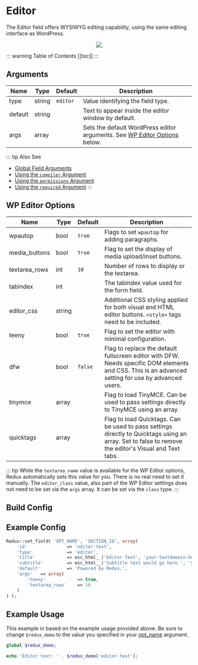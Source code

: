 # Editor

The Editor field offers WYSIWYG editing capability, using the same editing interface as WordPress.

<span style="display:block;text-align:center">![](./img/editor.png)</span>

::: warning Table of Contents
[[toc]]
:::

## Arguments
|Name|Type|Default|Description|
|--- |--- |--- |--- |
|type|string|`editor`|Value identifying the field type.|
|default|string||Text to appear inside the editor window by default.|
|args|array||Sets the default WordPress editor arguments. See [WP Editor Options](#wp-editor-options) below.|

::: tip Also See
- [Global Field Arguments](../configuration/fields/arguments.md)
- [Using the `compiler` Argument](../configuration/fields/compiler.md)
- [Using the `permissions` Argument](../configuration/fields/permissions.md)
- [Using the `required` Argument](../configuration/fields/required.md)
:::

## WP Editor Options
|Name|Type|Default|Description|
|--- |--- |--- |--- |
|wpautop|bool|`true`|Flags to set `wpautop` for adding paragraphs.|
|media_buttons|bool|`true`|Flag to set the display of media upload/inset buttons.|
|textarea_rows|int|`10`|Number of rows to display or the textarea.|
|tabindex|int||The tabindex value used for the form field.|
|editor_css|string||Additional CSS styling applied for both visual and HTML editor buttons. `<style>` tags need to be included.|
|teeny|bool|`true`|Flag to set the editor with minimal configuration.|
|dfw|bool|`false`|Flag to replace the default fullscreen editor with DFW.  Needs specific DOM elements and CSS. This is an advanced setting for use by advanced users.|
|tinymce|array||Flag to load TinyMCE. Can be used to pass settings directly to TinyMCE using an array.|
|quicktags|array||Flag to load Quicktags. Can be used to pass settings directly to Quicktags using an array. Set to false to remove the editor's Visual and Text tabs.|


::: tip
 While the `textarea_name` value is available for the WP Editor options, Redux automatically sets this value for you. There is no real need to set it 
manually. The `editor_class` value, also part of the WP Editor settings does not need to be set via the `args` array. It can be set via the `class` type.
:::

## Build Config
<script>
import builder from './editor.json';
export default {
    data () {
        return {
            builder: builder,
            defaults: {}
        };
    }
}
</script>
<builder :builder_json="builder" :builder_defaults="defaults" />

## Example Config
```php
Redux::set_field( 'OPT_NAME', 'SECTION_ID', array(
    'id'               => 'editor-text',
    'type'             => 'editor',
    'title'            => esc_html__('Editor Text', 'your-textdomain-here'), 
    'subtitle'         => esc_html__('Subtitle text would go here.', 'your-textdomain-here'),
    'default'          => 'Powered by Redux.',
    'args'   => array(
        'teeny'            => true,
        'textarea_rows'    => 10
    )
) );
```

## Example Usage
This example in based on the example usage provided above. Be sure to change `$redux_demo` to the value you specified in your [opt_name](../configuration/global_arguments.md#opt_name) argument.

```php
global $redux_demo;

echo 'Editor text: ' . $redux_demo['editor-text'];

```

